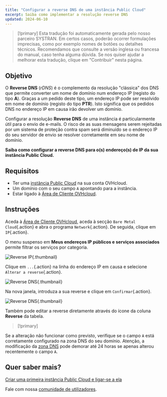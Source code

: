 ```yaml
---
title: "Configurar a reverse DNS de uma instância Public Cloud"
excerpt: Saiba como implementar a resolução reverse DNS
updated: 2024-06-10
---
```


> [!primary]
> Esta tradução foi automaticamente gerada pelo nosso parceiro SYSTRAN. Em certos casos, poderão ocorrer formulações imprecisas, como por exemplo nomes de botões ou detalhes técnicos. Recomendamos que consulte a versão inglesa ou francesa do manual, caso tenha alguma dúvida. Se nos quiser ajudar a melhorar esta tradução, clique em "Contribuir" nesta página.
>

## Objetivo

O **Reverse DNS** (*rDNS*) é o complemento da resolução "clássica" dos DNS que permite converter um nome de domínio num endereço IP (registo do tipo **A**). Graças a um pedido deste tipo, um endereço IP pode ser resolvido em nome de domínio (registo do tipo **PTR**). Isto significa que os pedidos DNS no endereço IP em causa irão devolver um domínio.

Configurar a resolução **Reverse DNS** de uma instância é particularmente útil para o envio de e-mails. O risco de as suas mensagens serem rejeitadas por um sistema de proteção contra spam será diminuído se o endereço IP do seu servidor de envio se resolver corretamente em seu nome de domínio.

**Saiba como configurar a reverse DNS para o(s) endereço(s) de IP da sua instância Public Cloud.**

## Requisitos

- Ter uma [instância Public Cloud](https://www.ovhcloud.com/pt/public-cloud/) na sua conta OVHcloud.
- Um domínio com o seu campo `A` apontando para a instância.
- Estar ligado à [Área de Cliente OVHcloud](https://www.ovh.com/auth/?action=gotomanager&from=https://www.ovh.pt/&ovhSubsidiary=pt).

## Instruções

Aceda à [Área de Cliente OVHcloud](https://www.ovh.com/auth/?action=gotomanager&from=https://www.ovh.pt/&ovhSubsidiary=pt), aceda à secção `Bare Metal Cloud`{.action} e abra o programa `Network`{.action}. De seguida, clique em `IP`{.action}.

O menu suspenso em **Meus endereços IP públicos e serviços associados** permite filtrar os serviços por categoria.

![Reverse IP](images/filterippci.png){.thumbnail}

Clique em `...`{.action} na linha do endereço IP em causa e selecione `Alterar a reverse`{.action}.

![Reverse DNS](images/modifyreversepc.png){.thumbnail}

Na nova janela, introduza a sua reverse e clique em `Confirmar`{.action}.

![Reverse DNS](images/enterreverse.png){.thumbnail}

Também pode editar a reverse diretamente através do ícone da coluna **Reverse** da tabela.

> [!primary]
>
Se a alteração não funcionar como previsto, verifique se o campo `A` está corretamente configurado na zona DNS do seu domínio. Atenção, a modificação da [zona DNS](/pages/web_cloud/domains/dns_zone_edit) pode demorar até 24 horas se apenas alterou recentemente o campo `A`.
>

## Quer saber mais? <a name="gofurther"></a>

[Criar uma primeira instância Public Cloud e ligar-se a ela](/pages/public_cloud/compute/public-cloud-first-steps)

Fale com nossa [comunidade de utilizadores](/links/community).